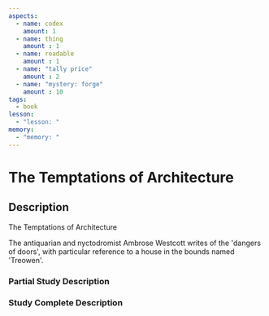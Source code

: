 ```yaml
---
aspects: 
  - name: codex
    amount: 1
  - name: thing
    amount : 1
  - name: readable
    amount : 1
  - name: "tally price"
    amount : 2
  - name: "mystery: forge"
    amount : 10
tags:
  - book
lesson:
  - "lesson: "
memory:
  - "memory: "
---
```


# The Temptations of Architecture

## Description
The Temptations of Architecture

The antiquarian and nyctodromist Ambrose Westcott writes of the 'dangers of doors', with particular reference to a house in the bounds named 'Treowen'.
### Partial Study Description

### Study Complete Description
